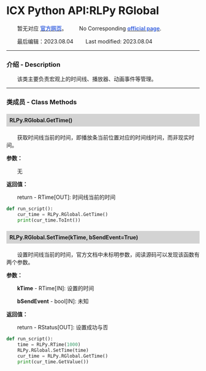 # ICX Python API:RLPy RGlobal
&emsp;&emsp;暂无对应 [**<font color=RoyalBlue>官方网页</font>**](https://wiki.reallusion.com/IC8_Python_API:RLPy_RGlobal)。
&ensp;&ensp;&ensp;&ensp;No Corresponding [**<font color=RoyalBlue>official page</font>**](https://wiki.reallusion.com/IC8_Python_API:RLPy_RGlobal).

&emsp;&emsp;最后编辑：2023.08.04
&ensp;&ensp;&ensp;&ensp;Last modified: 2023.08.04
___
### 介绍 - Description
&emsp;&emsp;该类主要负责宏观上的时间线、播放器、动画事件等管理。
___
### 类成员 - Class Methods
#### <div style="background: lightgray; padding: 8px;">RLPy.RGlobal.GetTime()</div>
&emsp;&emsp;获取时间线当前的时间，即播放条当前位置对应的时间线时间，而非现实时间。

**参数：**

&emsp;&emsp;无

**返回值：**

&emsp;&emsp;return - RTime[OUT]: 时间线当前的时间

``` python {.line-numbers}
def run_script():
    cur_time = RLPy.RGlobal.GetTime()
    print(cur_time.ToInt())
```

#### <div style="background: lightgray; padding: 8px;">RLPy.RGlobal.SetTime(kTime, bSendEvent=True)</div>
&emsp;&emsp;设置时间线当前的时间，官方文档中未标明参数，阅读源码可以发现该函数有两个参数。

**参数：**

&emsp;&emsp;**kTime** - RTime[IN]: 设置的时间

&emsp;&emsp;**bSendEvent** - bool[IN]: 未知

**返回值：**

&emsp;&emsp;return - RStatus[OUT]: 设置成功与否

``` python {.line-numbers}
def run_script():
    time = RLPy.RTime(1000)
    RLPy.RGlobal.SetTime(time)
    cur_time = RLPy.RGlobal.GetTime()
    print(cur_time.GetValue())
```